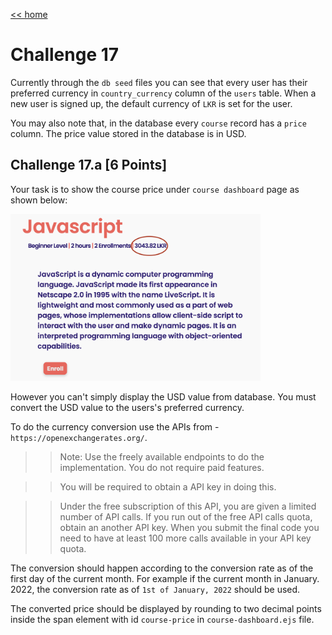 [<< home](./README.md)

# Challenge 17

Currently through the `db seed` files you can see that every user has their preferred currency in `country_currency` column of the `users` table. When a new user is signed up, the default currency of `LKR` is set for the user.

You may also note that, in the database every `course` record has a `price` column. The price value stored in the database is in USD.

## Challenge 17.a [6 Points]

Your task is to show the course price under `course dashboard` page as shown below:

<img src="./images/17.png" width="400">

However you can't simply display the USD value from database. You must convert the USD value to the users's preferred currency.

To do the currency conversion use the APIs from - `https://openexchangerates.org/`.

>> Note: Use the freely available endpoints to do the implementation. You do not require paid features.

>>You will be required to obtain a API key in doing this.

>>Under the free subscription of this API, you are given a limited number of API calls. If you run out of the free API calls quota, obtain an another API key. When you submit the final code you need to have at least 100 more calls available in your API key quota.

The conversion should happen according to the conversion rate as of the first day of the current month. For example if the current month in January. 2022, the conversion rate as of `1st of January, 2022` should be used.

The converted price should be displayed by rounding to two decimal points inside the span element with id `course-price` in `course-dashboard.ejs` file.
